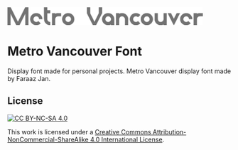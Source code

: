 <img src="https://raw.githubusercontent.com/faqro/metro-vancouver-font/main/MetroVancouverTitle.png" height="40"/>

# Metro Vancouver Font
Display font made for personal projects. Metro Vancouver display font made by Faraaz Jan.


## License
[![CC BY-NC-SA 4.0][cc-by-nc-sa-shield]][cc-by-nc-sa]

This work is licensed under a
[Creative Commons Attribution-NonCommercial-ShareAlike 4.0 International License][cc-by-nc-sa].

[cc-by-nc-sa]: http://creativecommons.org/licenses/by-nc-sa/4.0/
[cc-by-nc-sa-shield]: https://img.shields.io/badge/License-CC%20BY--NC--SA%204.0-lightgrey.svg
